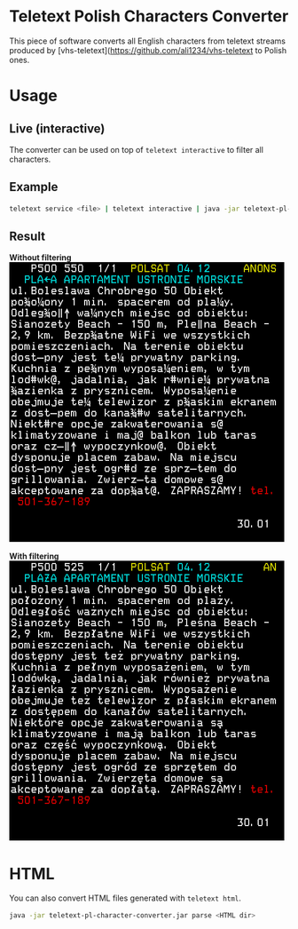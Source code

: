 # Teletext Polish Characters Converter
This piece of software converts all English characters from teletext streams produced by [vhs-teletext](https://github.com/ali1234/vhs-teletext to Polish ones.

# Usage

## Live (interactive)
The converter can be used on top of `teletext interactive` to filter all characters.

## Example
```bash
teletext service <file> | teletext interactive | java -jar teletext-pl-character-converter.jar live
```

## Result

**Without filtering**
![before](./media/before.png)

**With filtering**
![after](./media/after.png)

# HTML
You can also convert HTML files generated with `teletext html`.

```bash
java -jar teletext-pl-character-converter.jar parse <HTML dir>
```